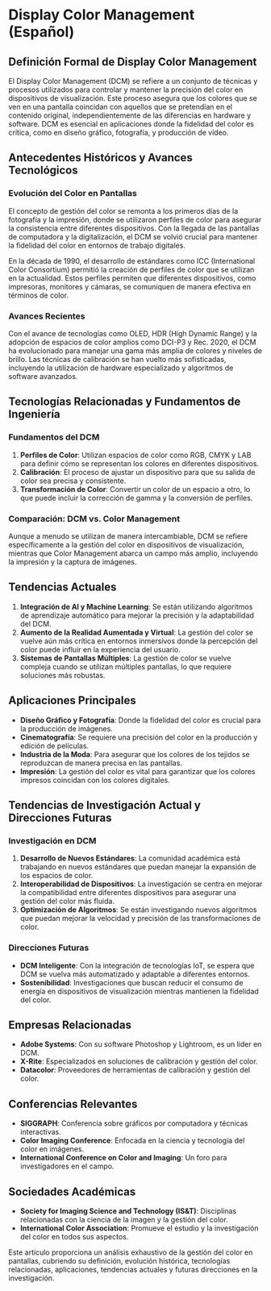 # Display Color Management (Español)

## Definición Formal de Display Color Management

El Display Color Management (DCM) se refiere a un conjunto de técnicas y procesos utilizados para controlar y mantener la precisión del color en dispositivos de visualización. Este proceso asegura que los colores que se ven en una pantalla coincidan con aquellos que se pretendían en el contenido original, independientemente de las diferencias en hardware y software. DCM es esencial en aplicaciones donde la fidelidad del color es crítica, como en diseño gráfico, fotografía, y producción de video.

## Antecedentes Históricos y Avances Tecnológicos

### Evolución del Color en Pantallas

El concepto de gestión del color se remonta a los primeros días de la fotografía y la impresión, donde se utilizaron perfiles de color para asegurar la consistencia entre diferentes dispositivos. Con la llegada de las pantallas de computadora y la digitalización, el DCM se volvió crucial para mantener la fidelidad del color en entornos de trabajo digitales. 

En la década de 1990, el desarrollo de estándares como ICC (International Color Consortium) permitió la creación de perfiles de color que se utilizan en la actualidad. Estos perfiles permiten que diferentes dispositivos, como impresoras, monitores y cámaras, se comuniquen de manera efectiva en términos de color.

### Avances Recientes

Con el avance de tecnologías como OLED, HDR (High Dynamic Range) y la adopción de espacios de color amplios como DCI-P3 y Rec. 2020, el DCM ha evolucionado para manejar una gama más amplia de colores y niveles de brillo. Las técnicas de calibración se han vuelto más sofisticadas, incluyendo la utilización de hardware especializado y algoritmos de software avanzados.

## Tecnologías Relacionadas y Fundamentos de Ingeniería

### Fundamentos del DCM

1. **Perfiles de Color**: Utilizan espacios de color como RGB, CMYK y LAB para definir cómo se representan los colores en diferentes dispositivos.
2. **Calibración**: El proceso de ajustar un dispositivo para que su salida de color sea precisa y consistente.
3. **Transformación de Color**: Convertir un color de un espacio a otro, lo que puede incluir la corrección de gamma y la conversión de perfiles.

### Comparación: DCM vs. Color Management

Aunque a menudo se utilizan de manera intercambiable, DCM se refiere específicamente a la gestión del color en dispositivos de visualización, mientras que Color Management abarca un campo más amplio, incluyendo la impresión y la captura de imágenes. 

## Tendencias Actuales

1. **Integración de AI y Machine Learning**: Se están utilizando algoritmos de aprendizaje automático para mejorar la precisión y la adaptabilidad del DCM.
2. **Aumento de la Realidad Aumentada y Virtual**: La gestión del color se vuelve aún más crítica en entornos inmersivos donde la percepción del color puede influir en la experiencia del usuario.
3. **Sistemas de Pantallas Múltiples**: La gestión de color se vuelve compleja cuando se utilizan múltiples pantallas, lo que requiere soluciones más robustas.

## Aplicaciones Principales

- **Diseño Gráfico y Fotografía**: Donde la fidelidad del color es crucial para la producción de imágenes.
- **Cinematografía**: Se requiere una precisión del color en la producción y edición de películas.
- **Industria de la Moda**: Para asegurar que los colores de los tejidos se reproduzcan de manera precisa en las pantallas.
- **Impresión**: La gestión del color es vital para garantizar que los colores impresos coincidan con los colores digitales.

## Tendencias de Investigación Actual y Direcciones Futuras

### Investigación en DCM

1. **Desarrollo de Nuevos Estándares**: La comunidad académica está trabajando en nuevos estándares que puedan manejar la expansión de los espacios de color.
2. **Interoperabilidad de Dispositivos**: La investigación se centra en mejorar la compatibilidad entre diferentes dispositivos para asegurar una gestión del color más fluida.
3. **Optimización de Algoritmos**: Se están investigando nuevos algoritmos que puedan mejorar la velocidad y precisión de las transformaciones de color.

### Direcciones Futuras

- **DCM Inteligente**: Con la integración de tecnologías IoT, se espera que DCM se vuelva más automatizado y adaptable a diferentes entornos.
- **Sostenibilidad**: Investigaciones que buscan reducir el consumo de energía en dispositivos de visualización mientras mantienen la fidelidad del color.

## Empresas Relacionadas

- **Adobe Systems**: Con su software Photoshop y Lightroom, es un líder en DCM.
- **X-Rite**: Especializados en soluciones de calibración y gestión del color.
- **Datacolor**: Proveedores de herramientas de calibración y gestión del color.

## Conferencias Relevantes

- **SIGGRAPH**: Conferencia sobre gráficos por computadora y técnicas interactivas.
- **Color Imaging Conference**: Enfocada en la ciencia y tecnología del color en imágenes.
- **International Conference on Color and Imaging**: Un foro para investigadores en el campo.

## Sociedades Académicas

- **Society for Imaging Science and Technology (IS&T)**: Disciplinas relacionadas con la ciencia de la imagen y la gestión del color.
- **International Color Association**: Promueve el estudio y la investigación del color en todos sus aspectos.

Este artículo proporciona un análisis exhaustivo de la gestión del color en pantallas, cubriendo su definición, evolución histórica, tecnologías relacionadas, aplicaciones, tendencias actuales y futuras direcciones en la investigación.